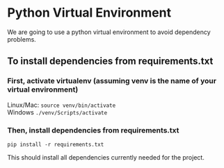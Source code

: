 # Python Virtual Environment
We are going to use a python virtual environment to avoid dependency problems.
## To install dependencies from requirements.txt
### First, activate virtualenv (assuming venv is the name of your virtual environment) 
Linux/Mac: ```source venv/bin/activate```<br>
Windows ```./venv/Scripts/activate```
### Then, install dependencies from requirements.txt
```pip install -r requirements.txt```

This should install all dependencies currently needed for the project.


